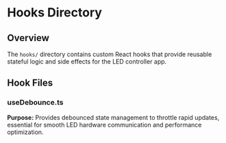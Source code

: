 # Hooks Directory

## Overview  
The `hooks/` directory contains custom React hooks that provide reusable stateful logic and side effects for the LED controller app.

## Hook Files

### useDebounce.ts
**Purpose:** Provides debounced state management to throttle rapid updates, essential for smooth LED hardware communication and performance optimization.
